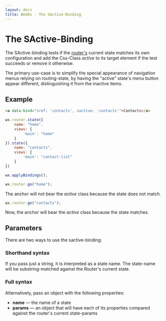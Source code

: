 ```yaml
---
layout: docs
title: WebRx - The SActive-Binding
---
```

# The SActive-Binding

The SActive-binding tests if the [router's](/docs/routing-overview.html#start) current state matches its own configuration
and add the Css-Class *active* to its target element if the test succeeds or remove it otherwise. 

The primary use-case is to simplify the special appearance of navigation menus relying on routing-state, by having the "active" state's menu 
button appear different, distinguishing it from the inactive items.

## Example

```html
<a data-bind="sref: 'contacts', sactive: 'contacts'">Contacts</a>
```
 
```javascript
wx.router.state({
    name: "home",
    views: {
        'main': "home"
    }
}).state({
    name: "contacts",
    views: {
        'main': "contact-list"
    }
})

wx.applyBindings();

wx.router.go("home");
```

The anchor will not bear the *active* class because the state does not match.

```javascript
wx.router.go("contacts");
```

Now, the anchor will bear the *active* class because the state matches.


## Parameters

There are two ways to use the sactive-binding:

### Shorthand syntax

If you pass just a string, it is interpreted as a state name. The state-name will be substring-matched against the Router's
current state.

### Full syntax

Alternatively, pass an object with the following properties:

- **name** — the name of a state
- **params** — an object that will have each of its properties compared against the router's current state-params
